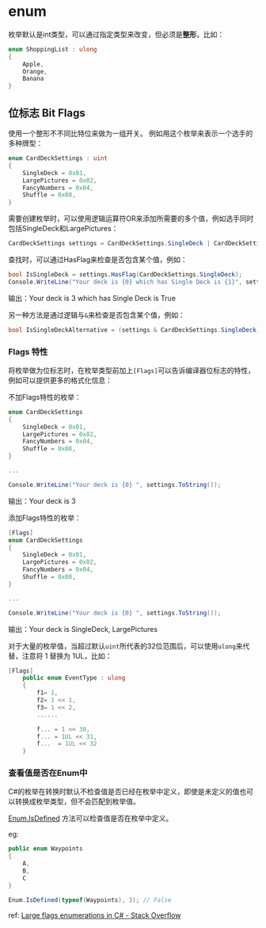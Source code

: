 # enum

枚举默认是int类型，可以通过指定类型来改变，但必须是**整形**，比如：
```c#
enum ShoppingList : ulong
{
    Apple,
    Orange,
    Banana
}
```

## 位标志 Bit Flags

使用一个整形不不同比特位来做为一组开关。 例如用这个枚举来表示一个选手的多种牌型：

```c#
enum CardDeckSettings : uint
{
    SingleDeck = 0x01,
    LargePictures = 0x02,
    FancyNumbers = 0x04,
    Shuffle = 0x08,
}
```

需要创建枚举时，可以使用逻辑运算符OR来添加所需要的多个值，例如选手同时包括SingleDeck和LargePictures：

```c#
CardDeckSettings settings = CardDeckSettings.SingleDeck | CardDeckSettings.LargePictures;
```

查找时，可以通过HasFlag来检查是否包含某个值，例如：

```c#
bool IsSingleDeck = settings.HasFlag(CardDeckSettings.SingleDeck);
Console.WriteLine("Your deck is {0} which has Single Deck is {1}", settings.ToString(), IsSingleDeck);
```

输出：Your deck is 3 which has Single Deck is True

另一种方法是通过逻辑与`&`来检查是否包含某个值，例如：

```c#
bool IsSingleDeckAlternative = (settings & CardDeckSettings.SingleDeck) == CardDeckSettings.SingleDeck;
```

### Flags 特性

将枚举做为位标志时，在枚举类型前加上`[Flags]`可以告诉编译器位标志的特性，例如可以提供更多的格式化信息：

不加Flags特性的枚举：

```c#
enum CardDeckSettings
{
    SingleDeck = 0x01,
    LargePictures = 0x02,
    FancyNumbers = 0x04,
    Shuffle = 0x08,
}

...

Console.WriteLine("Your deck is {0} ", settings.ToString());
```

输出：Your deck is 3

添加Flags特性的枚举：

```c#
[Flags]
enum CardDeckSettings
{
    SingleDeck = 0x01,
    LargePictures = 0x02,
    FancyNumbers = 0x04,
    Shuffle = 0x08,
}

...

Console.WriteLine("Your deck is {0} ", settings.ToString());
```

输出：Your deck is SingleDeck, LargePictures

对于大量的枚举值，当超过默认`uint`所代表的32位范围后，可以使用`ulong`来代替，注意将 1 替换为 1UL，比如：

```c#
[Flags]    
    public enum EventType : ulong
    {
        f1= 1,
        f2= 1 << 1,
        f3= 1 << 2,
        ......

        f... = 1 << 30,
        f... = 1UL << 31,
        f...  = 1UL << 32        
    }
```

### 查看值是否在Enum中

C#的枚举在转换时默认不检查值是否已经在枚举中定义，即使是未定义的值也可以转换成枚举类型，但不会匹配到枚举值。

[Enum.IsDefined](https://docs.microsoft.com/en-us/dotnet/api/system.enum.isdefined?view=net-6.0) 方法可以检查值是否在枚举中定义。

eg:

```c#
public enum Waypoints
{
    A,
    B,
    C
}

Enum.IsDefined(typeof(Waypoints), 3); // False
```

ref: [Large flags enumerations in C# - Stack Overflow](https://stackoverflow.com/a/54901506/3886059)